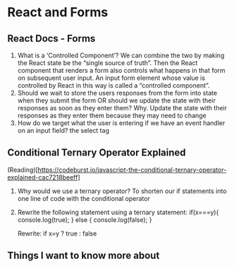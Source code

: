 # React and Forms

## React Docs - Forms
1. What is a ‘Controlled Component’?
We can combine the two by making the React state be the “single source of truth”. Then the React component that renders a form also controls what happens in that form on subsequent user input. An input form element whose value is controlled by React in this way is called a “controlled component”.
2. Should we wait to store the users responses from the form into state when they submit the form OR should we update the state with their responses as soon as they enter them? Why.
Update the state with their responses as they enter them because they may need to change
3. How do we target what the user is entering if we have an event handler on an input field?
the select tag


## Conditional Ternary Operator Explained
 (Reading)[https://codeburst.io/javascript-the-conditional-ternary-operator-explained-cac7218beeff]
1. Why would we use a ternary operator? 
To shorten our if statements into one line of code with the conditional operator
2. Rewrite the following statement using a ternary statement:
        if(x===y){
      console.log(true);
    } else {
      console.log(false);
    }

    Rewrite: if x=y ? true : false

    
## Things I want to know more about